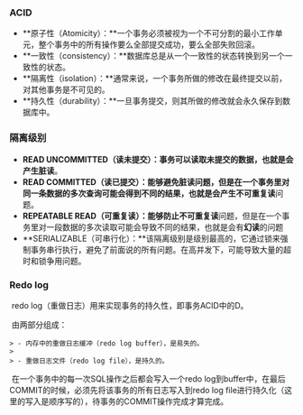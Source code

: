 ### ACID

- **原子性（Atomicity）：**一个事务必须被视为一个不可分割的最小工作单元，整个事务中的所有操作要么全部提交成功，要么全部失败回滚。
- **一致性（consistency）：**数据库总是从一个一致性的状态转换到另一个一致性的状态。
- **隔离性（isolation）：**通常来说，一个事务所做的修改在最终提交以前，对其他事务是不可见的。
- **持久性（durability）：**一旦事务提交，则其所做的修改就会永久保存到数据库中。

### 隔离级别

- **READ UNCOMMITTED（读未提交）：**事务可以读取未提交的数据，也就是会产生**脏读**。
- **READ COMMITTED（读已提交）：**能够避免脏读问题，但是在一个事务里对同一条数据的多次查询可能会得到不同的结果，也就是会产生**不可重复读**问题。
- **REPEATABLE READ（可重复读）：**能够防止**不可重复读**问题，但是在一个事务里对一段数据的多次读取可能会导致不同的结果，也就是会有**幻读**的问题
- **SERIALIZABLE（可串行化）：**该隔离级别是级别最高的，它通过锁来强制事务串行执行，避免了前面说的所有问题。在高并发下，可能导致大量的超时和锁争用问题。

### Redo log

​	redo log（重做日志）用来实现事务的持久性，即事务ACID中的D。

​	由两部分组成：

	> - 内存中的重做日志缓冲（redo log buffer），是易失的。
	>
	> - 重做日志文件（redo log file），是持久的。

​	在一个事务中的每一次SQL操作之后都会写入一个redo log到buffer中，在最后COMMIT的时候，必须先将该事务的所有日志写入到redo log file进行持久化（这里的写入是顺序写的），待事务的COMMIT操作完成才算完成。